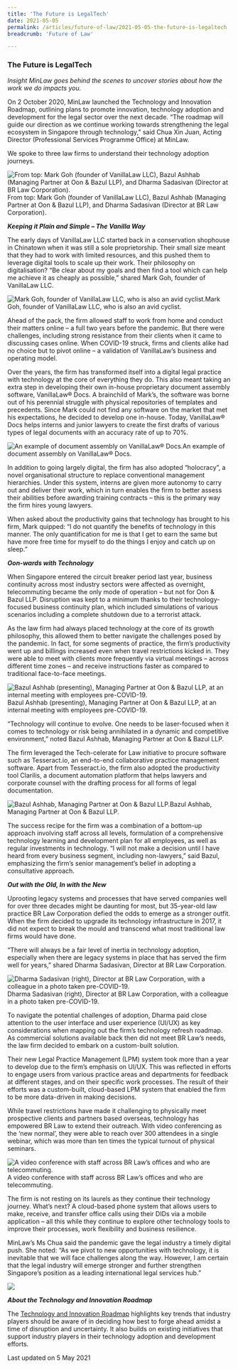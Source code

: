 ```yaml
---
title: 'The Future is LegalTech'
date: 2021-05-05
permalink: /articles/future-of-law/2021-05-05-the-future-is-legaltech
breadcrumb: 'Future of Law'

---
```



### **The Future is LegalTech**

<i>Insight MinLaw goes behind the scenes to uncover stories about how the work we do impacts you.</i>
<br>

On 2 October 2020, MinLaw launched the Technology and Innovation Roadmap, outlining plans to promote innovation, technology adoption and development for the legal sector over the next decade. “The roadmap will guide our direction as we continue working towards strengthening the legal ecosystem in Singapore through technology,” said Chua Xin Juan, Acting Director (Professional Services Programme Office) at MinLaw.

We spoke to three law firms to understand their technology adoption journeys.

<div class="image">
  <img src="/images/PSPOESC Photo 1.png/" title="From top: Mark Goh (founder of VanillaLaw LLC), Bazul Ashhab (Managing Partner at Oon & Bazul LLP), and Dharma Sadasivan (Director at BR Law Corporation)." alt="From top: Mark Goh (founder of VanillaLaw LLC), Bazul Ashhab (Managing Partner at Oon & Bazul LLP), and Dharma Sadasivan (Director at BR Law Corporation).">From top: Mark Goh (founder of VanillaLaw LLC), Bazul Ashhab (Managing Partner at Oon & Bazul LLP), and Dharma Sadasivan (Director at BR Law Corporation).
</div>

<b><i>Keeping it Plain and Simple – The Vanilla Way</i></b>

The early days of VanillaLaw LLC started back in a conservation shophouse in Chinatown when it was still a sole proprietorship. Their small size meant that they had to work with limited resources, and this pushed them to leverage digital tools to scale up their work. Their philosophy on digitalisation? “Be clear about my goals and then find a tool which can help me achieve it as cheaply as possible,” shared Mark Goh, founder of VanillaLaw LLC.

<div class="image">
  <img src="/images/PSPOESC Photo 2.JPG/" title="Mark Goh, founder of VanillaLaw LLC, who is also an avid cyclist." alt="Mark Goh, founder of VanillaLaw LLC, who is also an avid cyclist.">Mark Goh, founder of VanillaLaw LLC, who is also an avid cyclist.
</div>

Ahead of the pack, the firm allowed staff to work from home and conduct their matters online – a full two years before the pandemic. But there were challenges, including strong resistance from their clients when it came to discussing cases online. When COVID-19 struck, firms and clients alike had no choice but to pivot online – a validation of VanillaLaw’s business and operating model.

Over the years, the firm has transformed itself into a digital legal practice with technology at the core of everything they do. This also meant taking an extra step in developing their own in-house proprietary document assembly software, VanillaLaw® Docs. A brainchild of Mark’s, the software was borne out of his perennial struggle with physical repositories of templates and precedents. Since Mark could not find any software on the market that met his expectations, he decided to develop one in-house. Today, VanillaLaw® Docs helps interns and junior lawyers to create the first drafts of various types of legal documents with an accuracy rate of up to 70%.

<div class="image">
  <img src="/images/PSPOESC Photo 3.JPG/" title="An example of document assembly on VanillaLaw® Docs." alt="An example of document assembly on VanillaLaw® Docs.">An example of document assembly on VanillaLaw® Docs.
</div>

In addition to going largely digital, the firm has also adopted “holocracy”, a novel organisational structure to replace conventional management hierarchies. Under this system, interns are given more autonomy to carry out and deliver their work, which in turn enables the firm to better assess their abilities before awarding training contracts – this is the primary way the firm hires young lawyers.

When asked about the productivity gains that technology has brought to his firm, Mark quipped: “I do not quantify the benefits of technology in this manner. The only quantification for me is that I get to earn the same but have more free time for myself to do the things I enjoy and catch up on sleep.”

<b><i>Oon-wards with Technology</i></b>

When Singapore entered the circuit breaker period last year, business continuity across most industry sectors were affected as overnight, telecommuting became the only mode of operation – but not for Oon & Bazul LLP. Disruption was kept to a minimum thanks to their technology-focused business continuity plan, which included simulations of various scenarios including a complete shutdown due to a terrorist attack.

As the law firm had always placed technology at the core of its growth philosophy, this allowed them to better navigate the challenges posed by the pandemic. In fact, for some segments of practice, the firm’s productivity went up and billings increased even when travel restrictions kicked in. They were able to meet with clients more frequently via virtual meetings – across different time zones – and receive instructions faster as compared to traditional face-to-face meetings.

<div class="image">
  <img src="/images/PSPOESC Photo 4.jpg/" title="Bazul Ashhab (presenting), Managing Partner at Oon & Bazul LLP, at an internal meeting with employees pre-COVID-19." alt="Bazul Ashhab (presenting), Managing Partner at Oon & Bazul LLP, at an internal meeting with employees pre-COVID-19.">Bazul Ashhab (presenting), Managing Partner at Oon & Bazul LLP, at an internal meeting with employees pre-COVID-19.
</div>

“Technology will continue to evolve. One needs to be laser-focused when it comes to technology or risk being annihilated in a dynamic and competitive environment,” noted Bazul Ashhab, Managing Partner at Oon & Bazul LLP.

The firm leveraged the Tech-celerate for Law initiative to procure software such as Tesseract.io, an end-to-end collaborative practice management software. Apart from Tesseract.io, the firm also adopted the productivity tool Clarilis, a document automation platform that helps lawyers and corporate counsel with the drafting process for all forms of legal documentation. 

<div class="image">
  <img src="/images/PSPOESC Photo 5.jpeg/" title="Bazul Ashhab, Managing Partner at Oon & Bazul LLP." alt="Bazul Ashhab, Managing Partner at Oon & Bazul LLP.">Bazul Ashhab, Managing Partner at Oon & Bazul LLP.
</div>

The success recipe for the firm was a combination of a bottom-up approach involving staff across all levels, formulation of a comprehensive technology learning and development plan for all employees, as well as regular investments in technology. “I will not make a decision until I have heard from every business segment, including non-lawyers,” said Bazul, emphasizing the firm’s senior management’s belief in adopting a consultative approach.

<b><i>Out with the Old, In with the New</i></b>

Uprooting legacy systems and processes that have served companies well for over three decades might be daunting for most, but 35-year-old law practice BR Law Corporation defied the odds to emerge as a stronger outfit. When the firm decided to upgrade its technology infrastructure in 2017, it did not expect to break the mould and transcend what most traditional law firms would have done.

“There will always be a fair level of inertia in technology adoption, especially when there are legacy systems in place that has served the firm well for years,” shared Dharma Sadasivan, Director at BR Law Corporation.

<div class="image">
  <img src="/images/PSPOESC Photo 6.jpg/" title="Dharma Sadasivan (right), Director at BR Law Corporation, with a colleague in a photo taken pre-COVID-19." alt="Dharma Sadasivan (right), Director at BR Law Corporation, with a colleague in a photo taken pre-COVID-19.">Dharma Sadasivan (right), Director at BR Law Corporation, with a colleague in a photo taken pre-COVID-19.
</div>

To navigate the potential challenges of adoption, Dharma paid close attention to the user interface and user experience (UI/UX) as key considerations when mapping out the firm’s technology refresh roadmap. As commercial solutions available back then did not meet BR Law’s needs, the law firm decided to embark on a custom-built solution.

Their new Legal Practice Management (LPM) system took more than a year to develop due to the firm’s emphasis on UI/UX. This was reflected in efforts to engage users from various practice areas and departments for feedback at different stages, and on their specific work processes. The result of their efforts was a custom-built, cloud-based LPM system that enabled the firm to be more data-driven in making decisions.

While travel restrictions have made it challenging to physically meet prospective clients and partners based overseas, technology has empowered BR Law to extend their outreach. With video conferencing as the ‘new normal’, they were able to reach over 300 attendees in a single webinar, which was more than ten times the typical turnout of physical seminars.

<div class="image">
  <img src="/images/PSPOESC Photo 7.JPG/" title="A video conference with staff across BR Law’s offices and who are telecommuting." alt="A video conference with staff across BR Law’s offices and who are telecommuting.">A video conference with staff across BR Law’s offices and who are telecommuting.
</div>

The firm is not resting on its laurels as they continue their technology journey. What’s next? A cloud-based phone system that allows users to make, receive, and transfer office calls using their DIDs via a mobile application – all this while they continue to explore other technology tools to improve their processes, work flexibility and business resilience.

MinLaw’s Ms Chua said the pandemic gave the legal industry a timely digital push. She noted: “As we pivot to new opportunities with technology, it is inevitable that we will face challenges along the way. However, I am certain that the legal industry will emerge stronger and further strengthen Singapore’s position as a leading international legal services hub.”

<div class="image">
  <img src="/images/PSPOESC Photo 8.jpg/">
</div>

<b><i>About the Technology and Innovation Roadmap</i></b>

The <a href="https://www.mlaw.gov.sg/files/news/press-releases/2020/10/Minlaw_Tech_and_innovation_Roadmap_Report.pdf">Technology and Innovation Roadmap</a> highlights key trends that industry players should be aware of in deciding how best to forge ahead amidst a time of disruption and uncertainty. It also builds on existing initiatives that support industry players in their technology adoption and development efforts.

<p class="right-side-updated">Last updated on 5 May 2021</p>
